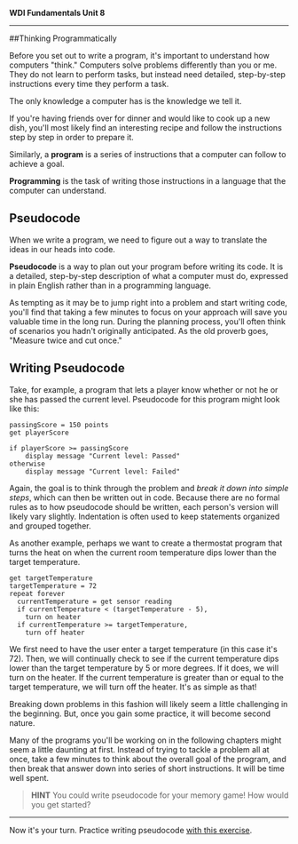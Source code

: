 **WDI Fundamentals Unit 8**

---

##Thinking Programmatically

Before you set out to write a program, it's important to understand how computers "think." Computers solve problems differently than you or me. They do not learn to perform tasks, but instead need detailed, step-by-step instructions every time they perform a task.

The only knowledge a computer has is the knowledge we tell it.

If you're having friends over for dinner and would like to cook up a new dish, you'll most likely find an interesting recipe and follow the instructions step by step in order to prepare it.

Similarly, a **program** is a series of instructions that a computer can follow to achieve a goal.

**Programming** is the task of writing those instructions in a language that the computer can understand.


## Pseudocode

When we write a program, we need to figure out a way to translate the ideas in our heads into code.

**Pseudocode** is a way to plan out your program before writing its code. It is a detailed, step-by-step description of what a computer must do, expressed in plain English rather than in a programming language.

As tempting as it may be to jump right into a problem and start writing code, you'll find that taking a few minutes to focus on your approach will save you valuable time in the long run. During the planning process, you'll often think of scenarios you hadn't originally anticipated. As the old proverb goes, "Measure twice and cut once."

## Writing Pseudocode

Take, for example, a program that lets a player know whether or not he or she has passed the current level. Pseudocode for this program might look like this:

```
passingScore = 150 points
get playerScore

if playerScore >= passingScore
	display message "Current level: Passed"
otherwise
	display message "Current level: Failed"

```

Again, the goal is to think through the problem and *break it down into simple steps*, which can then be written out in code. Because there are no formal rules as to how pseudocode should be written, each person's version will likely vary slightly. Indentation is often used to keep statements organized and grouped together.

As another example, perhaps we want to create a thermostat program that turns the heat on when the current room temperature dips lower than the target temperature.

```
get targetTemperature
targetTemperature = 72
repeat forever
  currentTemperature = get sensor reading
  if currentTemperature < (targetTemperature - 5),
    turn on heater
  if currentTemperature >= targetTemperature,
    turn off heater

```
We first need to have the user enter a target temperature (in this case it's 72). Then, we will continually check to see if the current temperature dips lower than the target temperature by 5 or more degrees. If it does, we will turn on the heater. If the current temperature is greater than or equal to the target temperature, we will turn off the heater. It's as simple as that!

Breaking down problems in this fashion will likely seem a little challenging in the beginning. But, once you gain some practice, it will become second nature.

Many of the programs you'll be working on in the following chapters might seem a little daunting at first. Instead of trying to tackle a problem all at once, take a few minutes to think about the overall goal of the program, and then break that answer down into series of short instructions. It will be time well spent.

> **HINT** You could write pseudocode for your memory game! How would you get started? 

---

Now it's your turn. Practice writing pseudocode [with this exercise](03_exercise.md).
